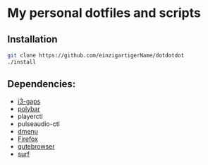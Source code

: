 # My personal dotfiles and scripts

## Installation
```bash
git clone https://github.com/einzigartigerName/dotdotdot
./install
```

## Dependencies:
* [i3-gaps](https://github.com/Airblader/i3)
* [polybar](https://github.com/jaagr/polybar)
* playerctl
* pulseaudio-ctl
* [dmenu](https://tools.suckless.org/dmenu/)
* [Firefox](https://www.mozilla.org/en-US/firefox/new/)
* [qutebrowser](https://qutebrowser.org/)
* [surf](https://surf.suckless.org/)
